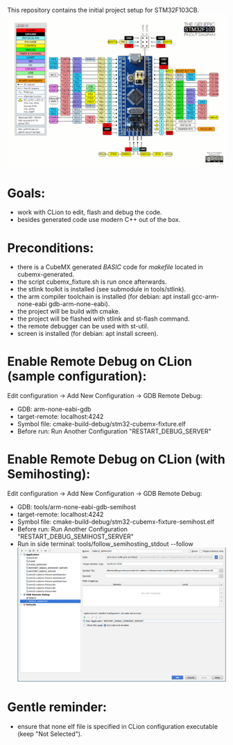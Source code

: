 This repository contains the initial project setup for STM32F103CB.
![stm32f103-pinout-diagram](https://github.com/adiog/stm32-cubemx-fixture/raw/master/docs/stm32f103-pinout-diagram.gif "STM32F103 Pinout Diagram")

# Goals:
- work with CLion to edit, flash and debug the code.
- besides generated code use modern C++ out of the box.

# Preconditions:
- there is a CubeMX generated *BASIC* code for *makefile* located in cubemx-generated.
- the script cubemx_fixture.sh is run once afterwards.
- the stlink toolkit is installed (see submodule in tools/stlink).
- the arm compiler toolchain is installed (for debian: apt install gcc-arm-none-eabi gdb-arm-none-eabi).
- the project will be build with cmake.
- the project will be flashed with stlink and st-flash command.
- the remote debugger can be used with st-util.
- screen is installed (for debian: apt install screen).

# Enable Remote Debug on CLion (sample configuration):
Edit configuration -> Add New Configuration -> GDB Remote Debug:
- GDB: arm-none-eabi-gdb
- target-remote: localhost:4242
- Symbol file: cmake-build-debug/stm32-cubemx-fixture.elf
- Before run: Run Another Configuration "RESTART_DEBUG_SERVER"

# Enable Remote Debug on CLion (with Semihosting):
Edit configuration -> Add New Configuration -> GDB Remote Debug:
- GDB: tools/arm-none-eabi-gdb-semihost
- target-remote: localhost:4242
- Symbol file: cmake-build-debug/stm32-cubemx-fixture-semihost.elf
- Before run: Run Another Configuration "RESTART_DEBUG_SEMIHOST_SERVER"
- Run in side terminal: tools/follow_semihosting_stdout --follow
![clion-semihost-config](https://github.com/adiog/stm32-cubemx-fixture/raw/master/docs/clion-semihost-config.png "CLion Semihosting configuration")

# Gentle reminder:
- ensure that none elf file is specified in CLion configuration executable (keep "Not Selected").


